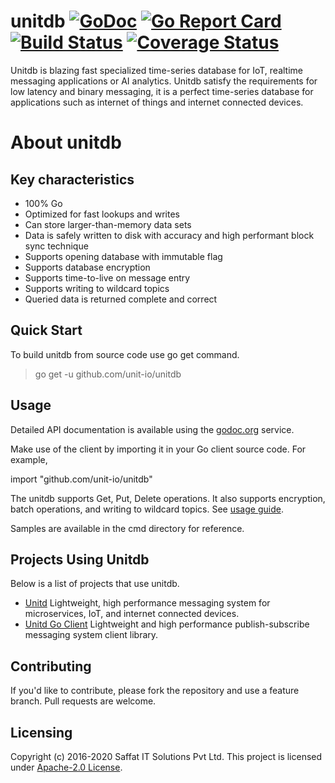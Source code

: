# unitdb [![GoDoc](https://godoc.org/github.com/unit-io/unitdb?status.svg)](https://pkg.go.dev/github.com/unit-io/unitdb) [![Go Report Card](https://goreportcard.com/badge/github.com/unit-io/unitdb)](https://goreportcard.com/report/github.com/unit-io/unitdb) [![Build Status](https://travis-ci.org/unit-io/unitdb.svg?branch=master)](https://travis-ci.org/unit-io/unitdb) [![Coverage Status](https://coveralls.io/repos/github/unit-io/unitdb/badge.svg?branch=master)](https://coveralls.io/github/unit-io/unitdb?branch=master)

Unitdb is blazing fast specialized time-series database for IoT, realtime messaging  applications or AI analytics. Unitdb satisfy the requirements for low latency and binary messaging, it is a perfect time-series database for applications such as internet of things and internet connected devices.

# About unitdb 

## Key characteristics
- 100% Go
- Optimized for fast lookups and writes
- Can store larger-than-memory data sets
- Data is safely written to disk with accuracy and high performant block sync technique
- Supports opening database with immutable flag
- Supports database encryption
- Supports time-to-live on message entry
- Supports writing to wildcard topics
- Queried data is returned complete and correct

## Quick Start
To build unitdb from source code use go get command.

> go get -u github.com/unit-io/unitdb

## Usage
Detailed API documentation is available using the [godoc.org](https://godoc.org/github.com/unit-io/unitd-go) service.

Make use of the client by importing it in your Go client source code. For example,

import "github.com/unit-io/unitdb"

The unitdb supports Get, Put, Delete operations. It also supports encryption, batch operations, and writing to wildcard topics. See [usage guide](https://github.com/unit-io/unitdb/tree/master/docs/usage.md). 

Samples are available in the cmd directory for reference.

## Projects Using Unitdb
Below is a list of projects that use unitdb.

- [Unitd](https://github.com/unit-io/unitd) Lightweight, high performance messaging system for microservices, IoT, and internet connected devices.
- [Unitd Go Client](https://github.com/unit-io/unitd-go) Lightweight and high performance publish-subscribe messaging system client library.

## Contributing
If you'd like to contribute, please fork the repository and use a feature branch. Pull requests are welcome.

## Licensing
Copyright (c) 2016-2020 Saffat IT Solutions Pvt Ltd. This project is licensed under [Apache-2.0 License](https://github.com/unit-io/unitdb/blob/master/LICENSE).
